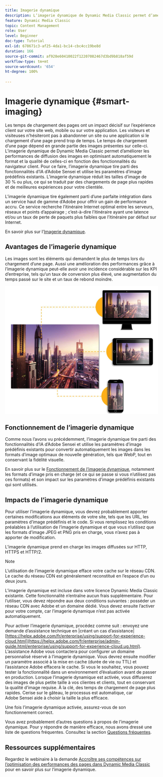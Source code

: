 ```yaml
---
title: Imagerie dynamique
description: L’imagerie dynamique de Dynamic Media Classic permet d’améliorer les performances de diffusion des images en optimisant automatiquement le format et la qualité de celles-ci en fonction des fonctionnalités du navigateur client. Pour ce faire, l’imagerie dynamique tire parti des fonctionnalités d’IA d’Adobe Sensei et utilise les paramètres d’image prédéfinis existants. Découvrez l’imagerie dynamique et apprenez à l’utiliser afin d’offrir de meilleures expériences à votre clientèle grâce à des chargements de page plus rapides.
feature: Dynamic Media Classic
topic: Content Management
role: User
level: Beginner
doc-type: Tutorial
exl-id: 678671c3-af25-4da1-bc14-cbc4cc19be8d
duration: 166
source-git-commit: af928e60410022f12207082467d3bd9b818af59d
workflow-type: tm+mt
source-wordcount: '654'
ht-degree: 100%

---
```


# Imagerie dynamique {#smart-imaging}

Les temps de chargement des pages ont un impact décisif sur l’expérience client sur votre site web, mobile ou sur votre application. Les visiteurs et visiteuses n’hésiteront pas à abandonner un site ou une application si le chargement d’une page prend trop de temps. Le temps de chargement d’une page dépend en grande partie des images présentes sur celle-ci. L’imagerie dynamique de Dynamic Media Classic permet d’améliorer les performances de diffusion des images en optimisant automatiquement le format et la qualité de celles-ci en fonction des fonctionnalités du navigateur client. Pour ce faire, l’imagerie dynamique tire parti des fonctionnalités d’IA d’Adobe Sensei et utilise les paramètres d’image prédéfinis existants. L’imagerie dynamique réduit les tailles d’image de 30 % ou plus, ce qui se traduit par des chargements de page plus rapides et de meilleures expériences pour votre clientèle.

L’imagerie dynamique tire également parti d’une parfaite intégration dans un service haut de gamme d’Adobe pour offrir un gain de performance accru. Ce service recherche l’itinéraire Internet optimal entre les serveurs, réseaux et points d’appairage ; c’est-à-dire l’itinéraire ayant une latence et/ou un taux de perte de paquets plus faibles que l’itinéraire par défaut sur Internet.

En savoir plus sur l’[Imagerie dynamique](https://experienceleague.adobe.com/docs/experience-manager-65/assets/dynamic/imaging-faq.html?lang=fr).

## Avantages de l’imagerie dynamique

Les images sont les éléments qui demandent le plus de temps lors du chargement d’une page. Aussi une amélioration des performances grâce à l’imagerie dynamique peut-elle avoir une incidence considérable sur les KPI d’entreprise, tels qu’un taux de conversion plus élevé, une augmentation du temps passé sur le site et un taux de rebond moindre.

![image](assets/smart-imaging/smart-imaging-1.png)

## Fonctionnement de l’imagerie dynamique

Comme nous l’avons vu précédemment, l’imagerie dynamique tire parti des fonctionnalités d’IA d’Adobe Sensei et utilise les paramètres d’image prédéfinis existants pour convertir automatiquement les images dans les formats d’image optimaux de nouvelle génération, tels que WebP, tout en conservant la fidélité visuelle.

En savoir plus sur le [Fonctionnement de l’imagerie dynamique](https://experienceleague.adobe.com/docs/experience-manager-65/assets/dynamic/imaging-faq.html?lang=fr#how-does-smart-imaging-work), notamment les formats d’image pris en charge (et ce qui se passe si vous n’utilisez pas ces formats) et son impact sur les paramètres d’image prédéfinis existants qui sont utilisés.

## Impacts de l’imagerie dynamique

Pour utiliser l’imagerie dynamique, vous devrez probablement apporter certaines modifications aux éléments de votre site, tels que les URL, les paramètres d’image prédéfinis et le code. Si vous remplissez les conditions préalables à l’utilisation de l’imagerie dynamique et que vous n’utilisez que les formats d’image JPEG et PNG pris en charge, vous n’avez pas à apporter de modification.

L’imagerie dynamique prend en charge les images diffusées sur HTTP, HTTPS et HTTP/2.

>[!NOTE]
>
>L’utilisation de l’imagerie dynamique efface votre cache sur le réseau CDN. Le cache du réseau CDN est généralement reconstitué en l’espace d’un ou deux jours.

L’imagerie dynamique est incluse dans votre licence Dynamic Media Classic existante. Cette fonctionnalité n’entraîne aucun frais supplémentaire. Pour l’utiliser, vous devez répondre aux deux conditions suivantes : posséder un réseau CDN avec Adobe et un domaine dédié. Vous devez ensuite l’activer pour votre compte, car l’imagerie dynamique n’est pas activée automatiquement.

Pour activer l’imagerie dynamique, procédez comme suit : envoyez une demande d’assistance technique en |créant un cas d’assistance| [https://helpx.adobe.com/fr/enterprise/using/support-for-experience-cloud.html](https://helpx.adobe.com/fr/enterprise/admin-guide.html/enterprise/using/support-for-experience-cloud.ug.html). L’assistance Adobe vous contactera pour configurer un domaine personnalisé réservé à l’imagerie dynamique. Vous devrez ensuite modifier un paramètre associé à la mise en cache (durée de vie ou TTL) et l’assistance Adobe effacera le cache. Si vous le souhaitez, vous pouvez tester la fonctionnalité dans un environnement d’évaluation avant de passer en production. Lorsque l’imagerie dynamique est activée, vous diffuserez des images de plus petite taille à vos clientes et clients, tout en conservant la qualité d’image requise. À la clé, des temps de chargement de page plus rapides. Cerise sur le gâteau, le processus est automatique, car Adobe Sensei aide à choisir la taille la plus efficace.

Une fois l’imagerie dynamique activée, assurez-vous de son fonctionnement correct.

Vous avez probablement d’autres questions à propos de l’imagerie dynamique. Pour y répondre de manière efficace, nous avons dressé une liste de questions fréquentes. Consultez la section [Questions fréquentes](https://experienceleague.adobe.com/docs/experience-manager-65/assets/dynamic/imaging-faq.html?lang=fr).

## Ressources supplémentaires

Regardez le webinaire à la demande [Accroître ses compétences sur l’optimisation des performances des pages dans Dynamic Media Classic](https://seminars.adobeconnect.com/pzc1gw0cihpv) pour en savoir plus sur l’imagerie dynamique.
